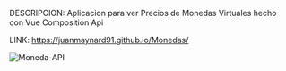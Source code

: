 DESCRIPCION: Aplicacion para ver Precios de Monedas Virtuales hecho con Vue Composition Api

LINK: https://juanmaynard91.github.io/Monedas/

![Moneda-API](https://user-images.githubusercontent.com/74424452/136849018-9ba3251c-4488-418e-bbe7-b22fc9d479b0.png)
